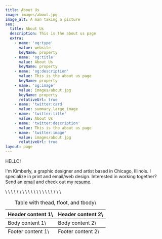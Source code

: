 ```yaml
---
title: About Us
image: images/about.jpg
image_alt: A man taking a picture
seo:
  title: About Us
  description: This is the about us page
  extra:
    - name: 'og:type'
      value: website
      keyName: property
    - name: 'og:title'
      value: About Us
      keyName: property
    - name: 'og:description'
      value: This is the about us page
      keyName: property
    - name: 'og:image'
      value: images/about.jpg
      keyName: property
      relativeUrl: true
    - name: 'twitter:card'
      value: summary_large_image
    - name: 'twitter:title'
      value: About Us
    - name: 'twitter:description'
      value: This is the about us page
    - name: 'twitter:image'
      value: images/about.jpg
      relativeUrl: true
layout: page
---
```

HELLO!

I'm Kimberly, a graphic designer and artist based in Chicago, Illinois. I specialize in print and email/web design. Interested in working together? Send an [email](mailto:kpellikan@gmail.com) and check out my [resume](https://drive.google.com/file/d/1VM-9NWubTgoRr6ZJbJ1Ppfha3JVO304v/view?usp=sharing).

<table>
    \<caption>Table with thead, tfoot, and tbody\</caption>
  \<thead>
    \<tr>
      \<th>Header content 1\</th>
      \<th>Header content 2\</th>
    \</tr>
  \</thead>
  \<tbody>
    \<tr>
      \<td>Body content 1\</td>
      \<td>Body content 2\</td>
    \</tr>
  \</tbody>
  \<tfoot>
    \<tr>
      \<td>Footer content 1\</td>
      \<td>Footer content 2\</td>
    \</tr>
  \</tfoot>
\</table>
